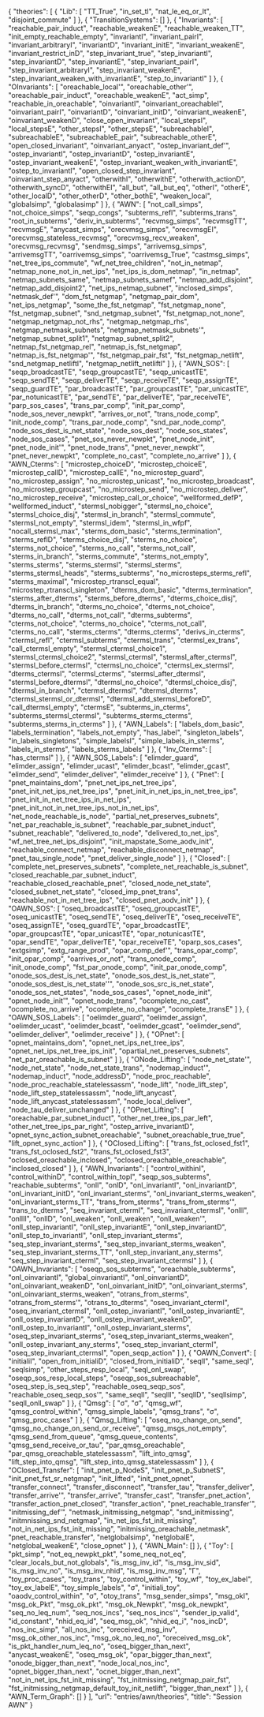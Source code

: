 {
    "theories": [
        {
            "Lib": [
                "TT_True",
                "in_set_tl",
                "nat_le_eq_or_lt",
                "disjoint_commute"
            ]
        },
        {
            "TransitionSystems": []
        },
        {
            "Invariants": [
                "reachable_pair_induct",
                "reachable_weakenE",
                "reachable_weaken_TT",
                "init_empty_reachable_empty",
                "invariantI",
                "invariant_pairI",
                "invariant_arbitraryI",
                "invariantD",
                "invariant_initE",
                "invariant_weakenE",
                "invariant_restrict_inD",
                "step_invariant_true",
                "step_invariantI",
                "step_invariantD",
                "step_invariantE",
                "step_invariant_pairI",
                "step_invariant_arbitraryI",
                "step_invariant_weakenE",
                "step_invariant_weaken_with_invariantE",
                "step_to_invariantI"
            ]
        },
        {
            "OInvariants": [
                "oreachable_local'",
                "oreachable_other'",
                "oreachable_pair_induct",
                "oreachable_weakenE",
                "act_simp",
                "reachable_in_oreachable",
                "oinvariantI",
                "oinvariant_oreachableI",
                "oinvariant_pairI",
                "oinvariantD",
                "oinvariant_initD",
                "oinvariant_weakenE",
                "oinvariant_weakenD",
                "close_open_invariant",
                "local_stepsI",
                "local_stepsE",
                "other_stepsI",
                "other_stepsE",
                "subreachableI",
                "subreachableE",
                "subreachableE_pair",
                "subreachable_otherE",
                "open_closed_invariant",
                "oinvariant_anyact",
                "ostep_invariant_def'",
                "ostep_invariantI",
                "ostep_invariantD",
                "ostep_invariantE",
                "ostep_invariant_weakenE",
                "ostep_invariant_weaken_with_invariantE",
                "ostep_to_invariantI",
                "open_closed_step_invariant",
                "oinvariant_step_anyact",
                "otherwithI",
                "otherwithE",
                "otherwith_actionD",
                "otherwith_syncD",
                "otherwithEI",
                "all_but",
                "all_but_eq",
                "otherI",
                "otherE",
                "other_localD",
                "other_otherD",
                "other_bothE",
                "weaken_local",
                "globalsimp",
                "globalasimp"
            ]
        },
        {
            "AWN": [
                "not_call_simps",
                "not_choice_simps",
                "seqp_congs",
                "subterms_refl",
                "subterms_trans",
                "root_in_subterms",
                "deriv_in_subterms",
                "recvmsg_simps",
                "recvmsgTT",
                "recvmsgE",
                "anycast_simps",
                "orecvmsg_simps",
                "orecvmsgEI",
                "orecvmsg_stateless_recvmsg",
                "orecvmsg_recv_weaken",
                "orecvmsg_recvmsg",
                "sendmsg_simps",
                "arrivemsg_simps",
                "arrivemsgTT",
                "oarrivemsg_simps",
                "oarrivemsg_True",
                "castmsg_simps",
                "net_tree_ips_commute",
                "wf_net_tree_children",
                "not_in_netmap",
                "netmap_none_not_in_net_ips",
                "net_ips_is_dom_netmap",
                "in_netmap",
                "netmap_subnets_same",
                "netmap_subnets_samef",
                "netmap_add_disjoint",
                "netmap_add_disjoint2",
                "net_ips_netmap_subnet",
                "inclosed_simps",
                "netmask_def'",
                "dom_fst_netgmap",
                "netgmap_pair_dom",
                "net_ips_netgmap",
                "some_the_fst_netgmap",
                "fst_netgmap_none",
                "fst_netgmap_subnet",
                "snd_netgmap_subnet",
                "fst_netgmap_not_none",
                "netgmap_netgmap_not_rhs",
                "netgmap_netgmap_rhs",
                "netgmap_netmask_subnets",
                "netgmap_netmask_subnets'",
                "netgmap_subnet_split1",
                "netgmap_subnet_split2",
                "netmap_fst_netgmap_rel",
                "netmap_is_fst_netgmap",
                "netmap_is_fst_netgmap'",
                "fst_netgmap_pair_fst",
                "fst_netgmap_netlift",
                "snd_netgmap_netliftl",
                "netgmap_netlift_netliftl"
            ]
        },
        {
            "AWN_SOS": [
                "seqp_broadcastTE",
                "seqp_groupcastTE",
                "seqp_unicastTE",
                "seqp_sendTE",
                "seqp_deliverTE",
                "seqp_receiveTE",
                "seqp_assignTE",
                "seqp_guardTE",
                "par_broadcastTE",
                "par_groupcastTE",
                "par_unicastTE",
                "par_notunicastTE",
                "par_sendTE",
                "par_deliverTE",
                "par_receiveTE",
                "parp_sos_cases",
                "trans_par_comp",
                "init_par_comp",
                "node_sos_never_newpkt",
                "arrives_or_not",
                "trans_node_comp",
                "init_node_comp",
                "trans_par_node_comp",
                "snd_par_node_comp",
                "node_sos_dest_is_net_state",
                "node_sos_dest",
                "node_sos_states",
                "node_sos_cases",
                "pnet_sos_never_newpkt",
                "pnet_node_init",
                "pnet_node_init'",
                "pnet_node_trans",
                "pnet_never_newpkt'",
                "pnet_never_newpkt",
                "complete_no_cast",
                "complete_no_arrive"
            ]
        },
        {
            "AWN_Cterms": [
                "microstep_choiceD",
                "microstep_choiceE",
                "microstep_callD",
                "microstep_callE",
                "no_microstep_guard",
                "no_microstep_assign",
                "no_microstep_unicast",
                "no_microstep_broadcast",
                "no_microstep_groupcast",
                "no_microstep_send",
                "no_microstep_deliver",
                "no_microstep_receive",
                "microstep_call_or_choice",
                "wellformed_defP",
                "wellformed_induct",
                "stermsl_nobigger",
                "stermsl_no_choice",
                "stermsl_choice_disj",
                "stermsl_in_branch",
                "stermsl_commute",
                "stermsl_not_empty",
                "stermsl_idem",
                "stermsl_in_wfpf",
                "nocall_stermsl_max",
                "sterms_dom_basic",
                "sterms_termination",
                "sterms_reflD",
                "sterms_choice_disj",
                "sterms_no_choice",
                "sterms_not_choice",
                "sterms_no_call",
                "sterms_not_call",
                "sterms_in_branch",
                "sterms_commute",
                "sterms_not_empty",
                "sterms_sterms",
                "sterms_stermsl",
                "stermsl_sterms",
                "sterms_stermsl_heads",
                "sterms_subterms",
                "no_microsteps_sterms_refl",
                "sterms_maximal",
                "microstep_rtranscl_equal",
                "microstep_rtranscl_singleton",
                "dterms_dom_basic",
                "dterms_termination",
                "sterms_after_dterms",
                "sterms_before_dterms",
                "dterms_choice_disj",
                "dterms_in_branch",
                "dterms_no_choice",
                "dterms_not_choice",
                "dterms_no_call",
                "dterms_not_call",
                "dterms_subterms",
                "cterms_not_choice",
                "cterms_no_choice",
                "cterms_not_call",
                "cterms_no_call",
                "sterms_cterms",
                "dterms_cterms",
                "derivs_in_cterms",
                "ctermsl_refl",
                "ctermsl_subterms",
                "ctermsl_trans",
                "ctermsl_ex_trans",
                "call_ctermsl_empty",
                "stermsl_ctermsl_choice1",
                "stermsl_ctermsl_choice2",
                "stermsl_ctermsl",
                "stermsl_after_ctermsl",
                "stermsl_before_ctermsl",
                "ctermsl_no_choice",
                "ctermsl_ex_stermsl",
                "dterms_ctermsl",
                "ctermsl_cterms",
                "stermsl_after_dtermsl",
                "stermsl_before_dtermsl",
                "dtermsl_no_choice",
                "dtermsl_choice_disj",
                "dtermsl_in_branch",
                "ctermsl_dtermsl",
                "dtermsl_dterms",
                "ctermsl_stermsl_or_dtermsl",
                "dtermsl_add_stermsl_beforeD",
                "call_dtermsl_empty",
                "ctermsE",
                "subterms_in_cterms",
                "subterms_stermsl_ctermsl",
                "subterms_sterms_cterms",
                "subterms_sterms_in_cterms"
            ]
        },
        {
            "AWN_Labels": [
                "labels_dom_basic",
                "labels_termination",
                "labels_not_empty",
                "has_label",
                "singleton_labels",
                "in_labels_singletons",
                "simple_labelsI",
                "simple_labels_in_sterms",
                "labels_in_sterms",
                "labels_sterms_labels"
            ]
        },
        {
            "Inv_Cterms": [
                "has_ctermsl"
            ]
        },
        {
            "AWN_SOS_Labels": [
                "elimder_guard",
                "elimder_assign",
                "elimder_ucast",
                "elimder_bcast",
                "elimder_gcast",
                "elimder_send",
                "elimder_deliver",
                "elimder_receive"
            ]
        },
        {
            "Pnet": [
                "pnet_maintains_dom",
                "pnet_net_ips_net_tree_ips",
                "pnet_init_net_ips_net_tree_ips",
                "pnet_init_in_net_ips_in_net_tree_ips",
                "pnet_init_in_net_tree_ips_in_net_ips",
                "pnet_init_not_in_net_tree_ips_not_in_net_ips",
                "net_node_reachable_is_node",
                "partial_net_preserves_subnets",
                "net_par_reachable_is_subnet",
                "reachable_par_subnet_induct",
                "subnet_reachable",
                "delivered_to_node",
                "delivered_to_net_ips",
                "wf_net_tree_net_ips_disjoint",
                "init_mapstate_Some_aodv_init",
                "reachable_connect_netmap",
                "reachable_disconnect_netmap",
                "pnet_tau_single_node",
                "pnet_deliver_single_node"
            ]
        },
        {
            "Closed": [
                "complete_net_preserves_subnets",
                "complete_net_reachable_is_subnet",
                "closed_reachable_par_subnet_induct",
                "reachable_closed_reachable_pnet",
                "closed_node_net_state",
                "closed_subnet_net_state",
                "closed_imp_pnet_trans",
                "reachable_not_in_net_tree_ips",
                "closed_pnet_aodv_init"
            ]
        },
        {
            "OAWN_SOS": [
                "oseq_broadcastTE",
                "oseq_groupcastTE",
                "oseq_unicastTE",
                "oseq_sendTE",
                "oseq_deliverTE",
                "oseq_receiveTE",
                "oseq_assignTE",
                "oseq_guardTE",
                "opar_broadcastTE",
                "opar_groupcastTE",
                "opar_unicastTE",
                "opar_notunicastTE",
                "opar_sendTE",
                "opar_deliverTE",
                "opar_receiveTE",
                "oparp_sos_cases",
                "extgsimp",
                "extg_range_prod",
                "opar_comp_def'",
                "trans_opar_comp",
                "init_opar_comp",
                "oarrives_or_not",
                "trans_onode_comp",
                "init_onode_comp",
                "fst_par_onode_comp",
                "init_par_onode_comp",
                "onode_sos_dest_is_net_state",
                "onode_sos_dest_is_net_state'",
                "onode_sos_dest_is_net_state''",
                "onode_sos_src_is_net_state",
                "onode_sos_net_states",
                "node_sos_cases",
                "opnet_node_init",
                "opnet_node_init'",
                "opnet_node_trans",
                "ocomplete_no_cast",
                "ocomplete_no_arrive",
                "ocomplete_no_change",
                "ocomplete_transE"
            ]
        },
        {
            "OAWN_SOS_Labels": [
                "oelimder_guard",
                "oelimder_assign",
                "oelimder_ucast",
                "oelimder_bcast",
                "oelimder_gcast",
                "oelimder_send",
                "oelimder_deliver",
                "oelimder_receive"
            ]
        },
        {
            "OPnet": [
                "opnet_maintains_dom",
                "opnet_net_ips_net_tree_ips",
                "opnet_net_ips_net_tree_ips_init",
                "opartial_net_preserves_subnets",
                "net_par_oreachable_is_subnet"
            ]
        },
        {
            "ONode_Lifting": [
                "node_net_state'",
                "node_net_state",
                "node_net_state_trans",
                "nodemap_induct'",
                "nodemap_induct",
                "node_addressD",
                "node_proc_reachable",
                "node_proc_reachable_statelessassm",
                "node_lift",
                "node_lift_step",
                "node_lift_step_statelessassm",
                "node_lift_anycast",
                "node_lift_anycast_statelessassm",
                "node_local_deliver",
                "node_tau_deliver_unchanged"
            ]
        },
        {
            "OPnet_Lifting": [
                "oreachable_par_subnet_induct",
                "other_net_tree_ips_par_left",
                "other_net_tree_ips_par_right",
                "ostep_arrive_invariantD",
                "opnet_sync_action_subnet_oreachable",
                "subnet_oreachable_true_true",
                "lift_opnet_sync_action"
            ]
        },
        {
            "OClosed_Lifting": [
                "trans_fst_oclosed_fst1",
                "trans_fst_oclosed_fst2",
                "trans_fst_oclosed_fst3",
                "oclosed_oreachable_inclosed",
                "oclosed_oreachable_oreachable",
                "inclosed_closed"
            ]
        },
        {
            "AWN_Invariants": [
                "control_withinI",
                "control_withinD",
                "control_within_topI",
                "seqp_sos_subterms",
                "reachable_subterms",
                "onlI",
                "onlD",
                "onl_invariantI",
                "onl_invariantD",
                "onl_invariant_initD",
                "onl_invariant_sterms",
                "onl_invariant_sterms_weaken",
                "onl_invariant_sterms_TT",
                "trans_from_sterms",
                "trans_from_sterms'",
                "trans_to_dterms",
                "seq_invariant_ctermI",
                "seq_invariant_ctermsI",
                "onllI",
                "onllIl",
                "onllD",
                "onl_weaken",
                "onll_weaken",
                "onll_weaken'",
                "onll_step_invariantI",
                "onll_step_invariantE",
                "onll_step_invariantD",
                "onll_step_to_invariantI",
                "onll_step_invariant_sterms",
                "seq_step_invariant_sterms",
                "seq_step_invariant_sterms_weaken",
                "seq_step_invariant_sterms_TT",
                "onll_step_invariant_any_sterms",
                "seq_step_invariant_ctermI",
                "seq_step_invariant_ctermsI"
            ]
        },
        {
            "OAWN_Invariants": [
                "oseqp_sos_subterms",
                "oreachable_subterms",
                "onl_oinvariantI",
                "global_oinvariantI",
                "onl_oinvariantD",
                "onl_oinvariant_weakenD",
                "onl_oinvariant_initD",
                "onl_oinvariant_sterms",
                "onl_oinvariant_sterms_weaken",
                "otrans_from_sterms",
                "otrans_from_sterms'",
                "otrans_to_dterms",
                "oseq_invariant_ctermI",
                "oseq_invariant_ctermsI",
                "onll_ostep_invariantI",
                "onll_ostep_invariantE",
                "onll_ostep_invariantD",
                "onll_ostep_invariant_weakenD",
                "onll_ostep_to_invariantI",
                "onll_ostep_invariant_sterms",
                "oseq_step_invariant_sterms",
                "oseq_step_invariant_sterms_weaken",
                "onll_ostep_invariant_any_sterms",
                "oseq_step_invariant_ctermI",
                "oseq_step_invariant_ctermsI",
                "open_seqp_action"
            ]
        },
        {
            "OAWN_Convert": [
                "initialiI",
                "open_from_initialiD",
                "closed_from_initialiD",
                "seqlI",
                "same_seql",
                "seqlsimp",
                "other_steps_resp_local",
                "seql_onl_swap",
                "oseqp_sos_resp_local_steps",
                "oseqp_sos_subreachable",
                "oseq_step_is_seq_step",
                "reachable_oseq_seqp_sos",
                "reachable_oseq_seqp_sos'",
                "same_seqll",
                "seqllI",
                "seqllD",
                "seqllsimp",
                "seqll_onll_swap"
            ]
        },
        {
            "Qmsg": [
                "σ",
                "σ",
                "qmsg_wf",
                "qmsg_control_within",
                "qmsg_simple_labels",
                "qmsg_trans",
                "σ",
                "qmsg_proc_cases"
            ]
        },
        {
            "Qmsg_Lifting": [
                "oseq_no_change_on_send",
                "qmsg_no_change_on_send_or_receive",
                "qmsg_msgs_not_empty",
                "qmsg_send_from_queue",
                "qmsg_queue_contents",
                "qmsg_send_receive_or_tau",
                "par_qmsg_oreachable",
                "par_qmsg_oreachable_statelessassm",
                "lift_into_qmsg",
                "lift_step_into_qmsg",
                "lift_step_into_qmsg_statelessassm"
            ]
        },
        {
            "OClosed_Transfer": [
                "init_pnet_p_NodeS",
                "init_pnet_p_SubnetS",
                "init_pnet_fst_sr_netgmap",
                "init_lifted",
                "init_pnet_opnet",
                "transfer_connect",
                "transfer_disconnect",
                "transfer_tau",
                "transfer_deliver",
                "transfer_arrive'",
                "transfer_arrive",
                "transfer_cast",
                "transfer_pnet_action",
                "transfer_action_pnet_closed",
                "transfer_action",
                "pnet_reachable_transfer'",
                "initmissing_def'",
                "netmask_initmissing_netgmap",
                "snd_initmissing",
                "initmnissing_snd_netgmap",
                "in_net_ips_fst_init_missing",
                "not_in_net_ips_fst_init_missing",
                "initmissing_oreachable_netmask",
                "pnet_reachable_transfer",
                "netglobalsimp",
                "netglobalE",
                "netglobal_weakenE",
                "close_opnet"
            ]
        },
        {
            "AWN_Main": []
        },
        {
            "Toy": [
                "pkt_simp",
                "not_eq_newpkt_pkt",
                "some_neq_not_eq",
                "clear_locals_but_not_globals",
                "is_msg_inv_id",
                "is_msg_inv_sid",
                "is_msg_inv_no",
                "is_msg_inv_nhid",
                "is_msg_inv_msg",
                "Γ",
                "toy_proc_cases",
                "toy_trans",
                "toy_control_within",
                "toy_wf",
                "toy_ex_label",
                "toy_ex_labelE",
                "toy_simple_labels",
                "σ",
                "initiali_toy",
                "oaodv_control_within",
                "σ",
                "otoy_trans",
                "msg_sender_simps",
                "msg_okI",
                "msg_ok_Pkt",
                "msg_ok_pkt",
                "msg_ok_Newpkt",
                "msg_ok_newpkt",
                "seq_no_leq_num",
                "seq_nos_incs",
                "seq_nos_incs'",
                "sender_ip_valid",
                "id_constant",
                "nhid_eq_id",
                "seq_msg_ok",
                "nhid_eq_i",
                "nos_incD",
                "nos_inc_simp",
                "all_nos_inc",
                "oreceived_msg_inv",
                "msg_ok_other_nos_inc",
                "msg_ok_no_leq_no",
                "oreceived_msg_ok",
                "is_pkt_handler_num_leq_no",
                "oseq_bigger_than_next",
                "anycast_weakenE",
                "oseq_msg_ok",
                "opar_bigger_than_next",
                "onode_bigger_than_next",
                "node_local_nos_inc",
                "opnet_bigger_than_next",
                "ocnet_bigger_than_next",
                "not_in_net_ips_fst_init_missing",
                "fst_initmissing_netgmap_pair_fst",
                "fst_initmissing_netgmap_default_toy_init_netlift",
                "bigger_than_next"
            ]
        },
        {
            "AWN_Term_Graph": []
        }
    ],
    "url": "entries/awn/theories",
    "title": "Session AWN"
}